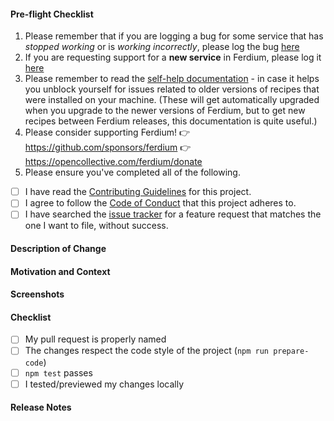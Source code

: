 <!-- Thank you for your Pull Request. -->
<!-- If you're unsure about any of these, don't hesitate to ask. We're here to help! -->
<!-- Please start by naming your pull request properly for e.g. "Add Google Tasks to Todo providers". -->
<!-- Please keep in mind that any text inside "<!--" and "--\>" are comments from us and won't be visible in your bug report, so please don't put any text in them. -->

#### Pre-flight Checklist

1. Please remember that if you are logging a bug for some service that has _stopped working_ or is _working incorrectly_, please log the bug [here](https://github.com/ferdium/recipes/issues)
2. If you are requesting support for a **new service** in Ferdium, please log it [here](https://github.com/ferdium/recipes/pulls)
3. Please remember to read the [self-help documentation](https://github.com/ferdium/ferdium#troubleshooting-recipes-self-help) - in case it helps you unblock yourself for issues related to older versions of recipes that were installed on your machine. (These will get automatically upgraded when you upgrade to the newer versions of Ferdium, but to get new recipes between Ferdium releases, this documentation is quite useful.)
4. Please consider supporting Ferdium!
  👉 https://github.com/sponsors/ferdium
  👉 https://opencollective.com/ferdium/donate
5. Please ensure you've completed all of the following.

- [ ] I have read the [Contributing Guidelines](https://github.com/ferdium/ferdium-app/blob/develop/CONTRIBUTING.md) for this project.
- [ ] I agree to follow the [Code of Conduct](https://github.com/ferdium/ferdium-app/blob/develop/CODE_OF_CONDUCT.md) that this project adheres to.
- [ ] I have searched the [issue tracker](https://github.com/ferdium/ferdium-app/issues) for a feature request that matches the one I want to file, without success.

#### Description of Change
<!-- Describe your changes in detail. -->

#### Motivation and Context
<!-- Why is this change required? What problem does it solve?  If it fixes an open issue, please link to the issue here. -->

#### Screenshots
<!-- Remove the section if this does not apply. -->

#### Checklist
<!-- Remove items that do not apply. For completed items, change [ ] to [x]. -->
- [ ] My pull request is properly named
- [ ] The changes respect the code style of the project (`npm run prepare-code`)
- [ ] `npm test` passes
- [ ] I tested/previewed my changes locally

#### Release Notes
<!-- Please add a one-line description for users of Ferdium to read in the release notes, or 'none' if no notes relevant to such users. Examples and help on special cases: https://github.com/electron/clerk/blob/master/README.md#examples -->
